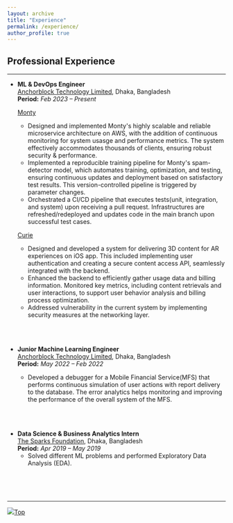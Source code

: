 ```yaml
---
layout: archive
title: "Experience"
permalink: /experience/
author_profile: true
---
```



## Professional Experience

---

* **ML & DevOps Engineer** \
[Anchorblock Technology Limited](https://anchorblock.ai/ "https://anchorblock.ai/"), Dhaka, Bangladesh\
**Period:** _Feb 2023 – Present_

    [Monty](https://montypy.ai/ "https://montypy.ai/")
    * Designed and implemented Monty's highly scalable and reliable microservice architecture on AWS, with the addition of continuous monitoring for system usasge and performance metrics. The system effectively accommodates thousands of clients, ensuring robust security & performance.
    * Implemented a reproducible training pipeline for Monty's spam-detector model, which automates training, optimization, and testing, ensuring continuous updates and deployment based on satisfactory test results. This version-controlled pipeline is triggered by parameter changes.
    * Orchestrated a CI/CD pipeline that executes tests(unit, integration, and system) upon receiving a pull request. Infrastructures are refreshed/redeployed and updates code in the main branch upon successful test cases. 

    [Curie](https://www.curie.co/ "https://www.curie.co/")
    * Designed and developed a system for delivering 3D content for AR experiences on iOS app. This included implementing user authentication and creating a secure content access API, seamlessly integrated with the backend.
    * Enhanced the backend to efficiently gather usage data and billing information. Monitored key metrics, including content retrievals and user interactions, to support user behavior analysis and billing process optimization.
    * Addressed vulnerability in the current system by implementing security measures at the networking layer.
<br/>
<br/>

* **Junior Machine Learning Engineer**\
[Anchorblock Technology Limited](https://anchorblock.ai/ "https://anchorblock.ai/"), Dhaka, Bangladesh\
**Period:** _May 2022 – Feb 2022_

    * Developed a debugger for a Mobile Financial Service(MFS) that performs continuous simulation of user actions with report delivery to the database. The error analytics helps monitoring and improving the performance of the overall system of the MFS.
<br/>
<br/>

* **Data Science & Business Analytics Intern**\
[The Sparks Foundation](https://www.thesparksfoundationsingapore.org/ "https://www.thesparksfoundationsingapore.org/"), Dhaka, Bangladesh \
**Period:** _Apr 2019 – May 2019_
    * Solved different ML problems and performed Exploratory Data Analysis (EDA).
<br/>
<br/>
<br/>


<!-- ## Voluntary Service

---

* **Student Volunteer** at [EACL](https://2023.eacl.org/calls/volunteers/) (Dubrovnik, Croatia)
    * **Period:** _May 2023 – May 2023_
    * Helped people find the rooms, their poster, etc. in [GatherTown](https://www.gather.town/) during the virtual poster sessions

* **General Member** at AUST Innovation and Design Club ([AUSTIDC](https://aust-idc.com/ "https://aust-idc.com/"))
    * **Period:** _May 2017 – December 2021_
    * AUSTIDC ID 1702271
    * Affiliated with Ahsanullah University of Science and Technology ([AUST](https://www.aust.edu/, "https://www.aust.edu/"))

* **Communication Responsible** at [Mozilla](https://community.mozilla.org/en/groups/mozilla-bangladesh/ "Community Website")
    * **Period:** _January 2018 – January 2018_
    * Affiliated with Ahsanullah University of Science and Technology ([AUST](https://www.aust.edu/, "https://www.aust.edu/"))

* **Content Developer** at [Durbin Labs Limited](https://durbinlabs.com/ "https://durbinlabs.com/")
    * **Period:** _June 2018 – August 2018_
    * Affiliated with Durbin Labs Limited -->


<!-- 
## Honours & Awards

---
* Half Scholarship for Academic Performance during B.Sc. in CSE at [AUST](https://aust.edu/) _(2020-2021)_
* Robi-Datathon 2.0 **<span style="color:RoyalBlue">Finalist</span>** (Top 6% among 358 Teams); organized by [Robi Axiata Limited](https://www.robi.com.bd/en) _(2022)_ -->



<!-- ## Contests & Participations

---

* Intra AUST Programming Contest organized by [AUST CSE Society](https://www.aust.edu/cse "https://www.aust.edu/cse") _(Spring 2019)_
* Intra AUST Project Showcasing organized by [AUST CSE Society](https://www.aust.edu/cse "https://www.aust.edu/cse") _(Spring 2018)_
* Innoventure Engineering Olympiad organized by [AUST IDC](https://aust-idc.com/ "https://aust-idc.com/") _(Spring 2017)_
* Web Compatibility Sprint organized by [AUST IDC](https://aust-idc.com/ "https://aust-idc.com/") _(Spring 2017)_
* 1st AML-ACC National Science Festival organized by [Neutrino ACC Science Club](https://www.nasc.com.de/) _(2014)_ -->

<!-- {% for post in site.experience %}
  {% include archive-single.html %}
{% endfor %} -->

---

[<img src="https://img.icons8.com/emoji/24/000000/up-arrow-emoji.png"/>](https://tauhiddewan.github.io/experience/#)[Top](https://tauhiddewan.github.io/experience/#)
